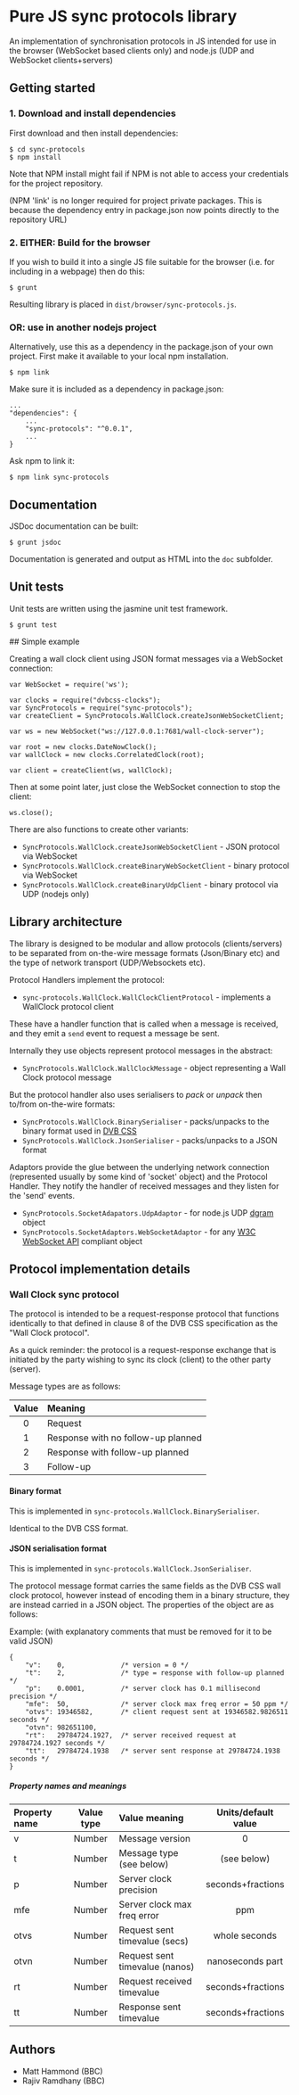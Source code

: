 # Pure JS sync protocols library

An implementation of synchronisation protocols in JS intended for use in the
browser (WebSocket based clients only) and node.js (UDP and WebSocket clients+servers)

## Getting started

### 1. Download and install dependencies

First download and then install dependencies:

    $ cd sync-protocols
    $ npm install

Note that NPM install might fail if NPM is not able to access your credentials for the
project repository.

(NPM 'link' is no longer required for project private packages. This is
because the dependency entry in package.json now points directly to the
repository URL)


### 2. EITHER: Build for the browser

If you wish to build it into a single JS file suitable for the browser (i.e.
for including in a webpage) then do this:

    $ grunt

Resulting library is placed in `dist/browser/sync-protocols.js`.

### OR: use in another nodejs project

Alternatively, use this as a dependency in the package.json of your own
project. First make it available to your local npm installation.

    $ npm link

Make sure it is included as a dependency in package.json:

    ...
    "dependencies": {
        ...
        "sync-protocols": "^0.0.1",
        ...
    }

Ask npm to link it:

    $ npm link sync-protocols



## Documentation

JSDoc documentation can be built:

    $ grunt jsdoc

Documentation is generated and output as HTML into the `doc` subfolder.


## Unit tests

Unit tests are written using the jasmine unit test framework.

    $ grunt test


## Simple example

Creating a wall clock client using JSON format messages via a WebSocket
connection:

    var WebSocket = require('ws');

    var clocks = require("dvbcss-clocks");
    var SyncProtocols = require("sync-protocols");
    var createClient = SyncProtocols.WallClock.createJsonWebSocketClient;

    var ws = new WebSocket("ws://127.0.0.1:7681/wall-clock-server");

    var root = new clocks.DateNowClock();
    var wallClock = new clocks.CorrelatedClock(root);

    var client = createClient(ws, wallClock);

Then at some point later, just close the WebSocket connection to stop the client:

    ws.close();

There are also functions to create other variants:

* `SyncProtocols.WallClock.createJsonWebSocketClient` - JSON protocol via WebSocket
* `SyncProtocols.WallClock.createBinaryWebSocketClient` - binary protocol via WebSocket
* `SyncProtocols.WallClock.createBinaryUdpClient` - binary protocol via UDP (nodejs only)


## Library architecture

The library is designed to be modular and allow protocols (clients/servers)
to be separated from on-the-wire message formats (Json/Binary etc)
and the type of network transport (UDP/Websockets etc).

Protocol Handlers implement the protocol:

* `sync-protocols.WallClock.WallClockClientProtocol` - implements a WallClock protocol client

These have a handler function that is called when a message is received, and they
emit a `send` event to request a message be sent.

Internally they use objects represent protocol messages in the abstract:

* `SyncProtocols.WallClock.WallClockMessage` - object representing a Wall Clock protocol message

But the protocol handler also uses serialisers to *pack* or *unpack* then to/from on-the-wire formats:

* `SyncProtocols.WallClock.BinarySerialiser` - packs/unpacks to the binary format used in [DVB CSS](http://www.etsi.org/deliver/etsi_ts/103200_103299/10328602/01.01.01_60/ts_10328602v010101p.pdf)
* `SyncProtocols.WallClock.JsonSerialiser` - packs/unpacks to a JSON format

Adaptors provide the glue between the underlying network connection (represented usually by
some kind of 'socket' object) and the Protocol Handler. They notify the handler of
received messages and they listen for the 'send' events.

* `SyncProtocols.SocketAdapators.UdpAdaptor` - for node.js UDP [dgram](https://nodejs.org/api/dgram.html) object
* `SyncProtocols.SocketAdaptors.WebSocketAdaptor` - for any [W3C WebSocket API](https://www.w3.org/TR/websockets/) compliant object




## Protocol implementation details

### Wall Clock sync protocol

The protocol is intended to be a request-response protocol that functions
identically to that defined in clause 8 of the DVB CSS specification as the
"Wall Clock protocol".

As a quick reminder: the protocol is a request-response exchange that is
initiated by the party wishing to sync its clock (client)  to the other party
(server).

Message types are as follows:

| Value | Meaning                            |
| :---: | :--------------------------------- |
| 0     | Request                            |
| 1     | Response with no follow-up planned |
| 2     | Response with follow-up planned    |
| 3     | Follow-up                          |


#### Binary format

This is implemented in `sync-protocols.WallClock.BinarySerialiser`.

Identical to the DVB CSS format.

#### JSON serialisation format

This is implemented in `sync-protocols.WallClock.JsonSerialiser`.

The protocol message format carries the same fields as the DVB CSS wall clock
protocol, however instead of encoding them in a binary structure, they are
instead carried in a JSON object. The properties of the object are as follows:

Example: (with explanatory comments that must be removed for it to be valid JSON)

    {
        "v":    0,              /* version = 0 */
        "t":    2,              /* type = response with follow-up planned */
        "p":    0.0001,         /* server clock has 0.1 millisecond precision */
        "mfe":  50,             /* server clock max freq error = 50 ppm */
        "otvs": 19346582,       /* client request sent at 19346582.9826511 seconds */
        "otvn": 982651100,      
        "rt":   29784724.1927,  /* server received request at 29784724.1927 seconds */
        "tt":   29784724.1938   /* server sent response at 29784724.1938 seconds */
    }

##### Property names and meanings

| Property name | Value type | Value meaning                  | Units/default value |
| :------------ | :--------: | :----------------------------- | :-----------------: |
| v             | Number     | Message version                | 0                   |
| t             | Number     | Message type (see below)       | (see below)         |
| p             | Number     | Server clock precision         | seconds+fractions   |
| mfe           | Number     | Server clock max freq error    | ppm                 |
| otvs          | Number     | Request sent timevalue (secs)  | whole seconds       |
| otvn          | Number     | Request sent timevalue (nanos) | nanoseconds part    |
| rt            | Number     | Request received timevalue     | seconds+fractions   |
| tt            | Number     | Response sent timevalue        | seconds+fractions   |


## Authors

 * Matt Hammond (BBC)
 * Rajiv Ramdhany (BBC)
